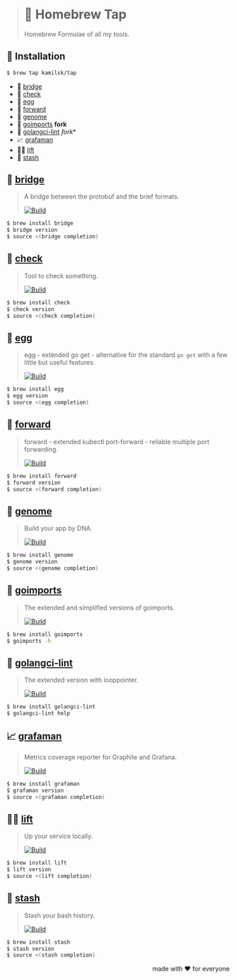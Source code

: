 > # 🤖 Homebrew Tap
>
> Homebrew Formulae of all my tools.

## 🧩 Installation

```bash
$ brew tap kamilsk/tap
```

- 🌉 [bridge](#-bridge)
- 🔬 [check](#-check)
- 🐣 [egg](#-egg)
- 🎳 [forward](#-forward)
- 🧬 [genome](#-genome)
- 🔧 [goimports](#-goimports) **fork**
- 🔧 [golangci-lint](#-golangci-lint) *fork**
- 📈 [grafaman](#-grafaman)
- 🏋️‍♂️ [lift](#-lift)
- 🧺 [stash](#-stash)

## 🌉 [bridge][bridge.promo.page]

> A bridge between the protobuf and the brief formats.
>
> [![Build][bridge.build.icon]][bridge.build.page]

```bash
$ brew install bridge
$ bridge version
$ source <(bridge completion)
```

[bridge.build.page]:        https://travis-ci.com/kamilsk/bridge
[bridge.build.icon]:        https://travis-ci.com/kamilsk/bridge.svg?branch=master
[bridge.promo.page]:        https://github.com/kamilsk/bridge

## 🔬 [check][check.promo.page]

> Tool to check something.
>
> [![Build][check.build.icon]][check.build.page]

```bash
$ brew install check
$ check version
$ source <(check completion)
```

[check.build.page]:         https://travis-ci.com/kamilsk/check
[check.build.icon]:         https://travis-ci.com/kamilsk/check.svg?branch=master
[check.promo.page]:         https://github.com/kamilsk/check

## 🐣 [egg][egg.promo.page]

> egg - extended go get - alternative for the standard `go get` with a few little but useful features.
>
> [![Build][egg.build.icon]][egg.build.page]

```bash
$ brew install egg
$ egg version
$ source <(egg completion)
```

[egg.build.page]:           https://travis-ci.com/kamilsk/egg
[egg.build.icon]:           https://travis-ci.com/kamilsk/egg.svg?branch=master
[egg.promo.page]:           https://github.com/kamilsk/egg

## 🎳 [forward][forward.promo.page]

> forward - extended kubectl port-forward - reliable multiple port forwarding.
>
> [![Build][forward.build.icon]][forward.build.page]

```bash
$ brew install forward
$ forward version
$ source <(forward completion)
```

[forward.build.page]:       https://travis-ci.com/kamilsk/forward
[forward.build.icon]:       https://travis-ci.com/kamilsk/forward.svg?branch=master
[forward.promo.page]:       https://github.com/kamilsk/forward

## 🧬 [genome][genome.promo.page]

> Build your app by DNA.
>
> [![Build][genome.build.icon]][genome.build.page]

```bash
$ brew install genome
$ genome version
$ source <(genome completion)
```

[genome.build.page]:        https://travis-ci.com/kamilsk/genome
[genome.build.icon]:        https://travis-ci.com/kamilsk/genome.svg?branch=master
[genome.promo.page]:        https://github.com/kamilsk/genome

## 🔧 [goimports][goimports.promo.page]

> The extended and simplified versions of goimports.
>
> [![Build][goimports.build.icon]][goimports.build.page]

```bash
$ brew install goimports
$ goimports -h
```

[goimports.build.page]:     https://travis-ci.com/kamilsk/go-tools
[goimports.build.icon]:     https://travis-ci.com/kamilsk/go-tools.svg?branch=extended
[goimports.promo.page]:     https://github.com/kamilsk/go-tools/blob/extended/CHANGES.md

## 🔧 [golangci-lint][golangci-lint.promo.page]

> The extended version with looppointer.
>
> [![Build][golangci-lint.build.icon]][golangci-lint.build.page]

```bash
$ brew install golangci-lint
$ golangci-lint help
```

[golangci-lint.build.page]: https://travis-ci.com/kamilsk/golangci-lint
[golangci-lint.build.icon]: https://travis-ci.com/kamilsk/golangci-lint.svg?branch=extended
[golangci-lint.promo.page]: https://github.com/kamilsk/golangci-lint/blob/extended/CHANGES.md

## 📈 [grafaman][grafaman.promo.page]

> Metrics coverage reporter for Graphite and Grafana.
>
> [![Build][grafaman.build.icon]][grafaman.build.page]

```bash
$ brew install grafaman
$ grafaman version
$ source <(grafaman completion)
```

[grafaman.build.page]:      https://travis-ci.com/kamilsk/grafaman
[grafaman.build.icon]:      https://travis-ci.com/kamilsk/grafaman.svg?branch=master
[grafaman.promo.page]:      https://github.com/kamilsk/grafaman

## 🏋️‍♂️ [lift][lift.promo.page]

> Up your service locally.
>
> [![Build][lift.build.icon]][lift.build.page]

```bash
$ brew install lift
$ lift version
$ source <(lift completion)
```

[lift.build.page]:          https://travis-ci.com/kamilsk/lift
[lift.build.icon]:          https://travis-ci.com/kamilsk/lift.svg?branch=master
[lift.promo.page]:          https://github.com/kamilsk/lift

## 🧺 [stash][stash.promo.page]

> Stash your bash history.
>
> [![Build][stash.build.icon]][stash.build.page]

```bash
$ brew install stash
$ stash version
$ source <(stash completion)
```

[stash.build.page]:         https://travis-ci.com/kamilsk/stash
[stash.build.icon]:         https://travis-ci.com/kamilsk/stash.svg?branch=master
[stash.promo.page]:         https://github.com/kamilsk/stash

<p align="right">made with ❤️ for everyone</p>
